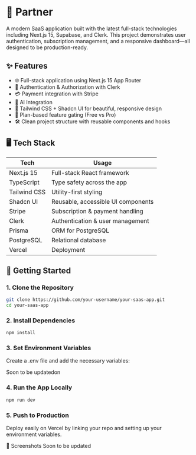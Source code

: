 # 🚀 Partner

A modern SaaS application built with the latest full-stack technologies including Next.js 15, Supabase, and Clerk. This project demonstrates user authentication, subscription management, and a responsive dashboard—all designed to be production-ready.

## ✨ Features

- 🌐 Full-stack application using Next.js 15 App Router
- 🔐 Authentication & Authorization with Clerk
- 💳 Payment integration with Stripe
- 🧠 AI Integration
- 🌈 Tailwind CSS + Shadcn UI for beautiful, responsive design
- 🧱 Plan-based feature gating (Free vs Pro)
- 🛠️ Clean project structure with reusable components and hooks

## 🖥️ Tech Stack

| Tech         | Usage                               |
|--------------|-------------------------------------|
| Next.js 15   | Full-stack React framework          |
| TypeScript   | Type safety across the app          |
| Tailwind CSS | Utility-first styling               |
| Shadcn UI    | Reusable, accessible UI components  |
| Stripe       | Subscription & payment handling     |
| Clerk        | Authentication & user management    |
| Prisma       | ORM for PostgreSQL                  |
| PostgreSQL   | Relational database                 |
| Vercel       | Deployment                          |

## 🚧 Getting Started

### 1. Clone the Repository

```bash
git clone https://github.com/your-username/your-saas-app.git
cd your-saas-app
```

### 2. Install Dependencies

```bash
npm install
```

### 3. Set Environment Variables

Create a .env file and add the necessary variables:

Soon to be updatedon

### 4. Run the App Locally

```bash
npm run dev
```

### 5. Push to Production

Deploy easily on Vercel by linking your repo and setting up your environment variables.

📸 Screenshots
Soon to be updated
